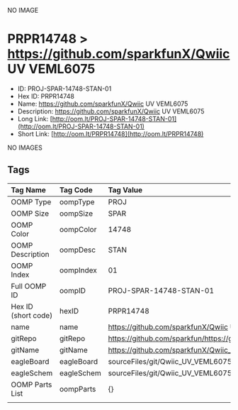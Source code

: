 


  
NO IMAGE  
# PRPR14748 > https://github.com/sparkfunX/Qwiic UV VEML6075

- ID: PROJ-SPAR-14748-STAN-01
- Hex ID: PRPR14748
- Name: https://github.com/sparkfunX/Qwiic UV VEML6075
- Description: https://github.com/sparkfunX/Qwiic UV VEML6075
- Long Link: [http://oom.lt/PROJ-SPAR-14748-STAN-01](http://oom.lt/PROJ-SPAR-14748-STAN-01)
- Short Link: [http://oom.lt/PRPR14748](http://oom.lt/PRPR14748)
  
NO IMAGES  
## Tags
  

|Tag Name|Tag Code|Tag Value|
| :--- | :--- | :--- |
|OOMP Type|oompType|PROJ|
|OOMP Size|oompSize|SPAR|
|OOMP Color|oompColor|14748|
|OOMP Description|oompDesc|STAN|
|OOMP Index|oompIndex|01|
|Full OOMP ID|oompID|PROJ-SPAR-14748-STAN-01|
|Hex ID (short code)|hexID|PRPR14748|
|name|name|https://github.com/sparkfunX/Qwiic UV VEML6075|
|gitRepo|gitRepo|https://github.com/sparkfun/https://github.com/sparkfunX/Qwiic_UV_VEML6075|
|gitName|gitName|https://github.com/sparkfunX/Qwiic_UV_VEML6075|
|eagleBoard|eagleBoard|sourceFiles/git/Qwiic_UV_VEML6075/Hardware/Qwiic_UV_Sensor_VEML6075.brd|
|eagleSchem|eagleSchem|sourceFiles/git/Qwiic_UV_VEML6075/Hardware/Qwiic_UV_Sensor_VEML6075.sch|
|OOMP Parts List|oompParts|{}|
||||
